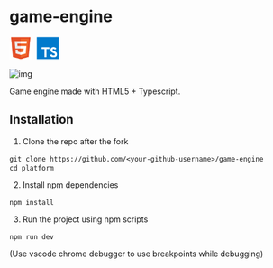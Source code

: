 # game-engine

<img witdh="40" height="40" src="https://github.com/devicons/devicon/blob/master/icons/html5/html5-original.svg" />&nbsp;
<img witdh="40" height="40" src="https://github.com/devicons/devicon/blob/master/icons/typescript/typescript-original.svg" />&nbsp;

![img](https://i.imgur.com/rSzYMCo.png)

Game engine made with HTML5 + Typescript.

## Installation

1. Clone the repo after the fork

```
git clone https://github.com/<your-github-username>/game-engine
cd platform
```

2. Install npm dependencies

```
npm install
```

3. Run the project using npm scripts

```
npm run dev
```

(Use vscode chrome debugger to use breakpoints while debugging)
